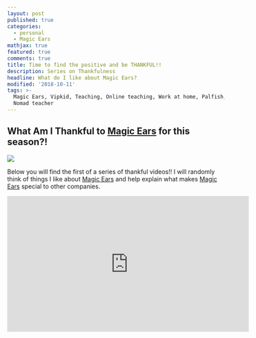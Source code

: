 ```yaml
---
layout: post
published: true
categories:
  - personal
  - Magic Ears
mathjax: true
featured: true
comments: true
title: Time to find the positive and be THANKFUL!!
description: Series on Thankfulness
headline: What do I like about Magic Ears?
modified: '2018-10-11'
tags: >-
  Magic Ears, Vipkid, Teaching, Online teaching, Work at home, Palfish, 51 talk,
  Nomad teacher
---
```

## What Am I Thankful to [Magic Ears](https://t.mmears.com/?referralCode=T128464) for this season?!


![]({{site.baseurl}}/images/magicears.jpg)


Below you will find the first of a series of thankful videos!!  I will randomly think of things I like about [Magic Ears](https://t.mmears.com/?referralCode=T128464) and help explain what makes [Magic Ears](https://t.mmears.com/?referralCode=T128464) special to other companies.  


<div align="center">
  <iframe width="560" height="315" src="https://www.youtube.com/embed/T1bgTWPp0iQ" frameborder="0" allow="autoplay; encrypted-media" allowfullscreen></iframe>
</div>
